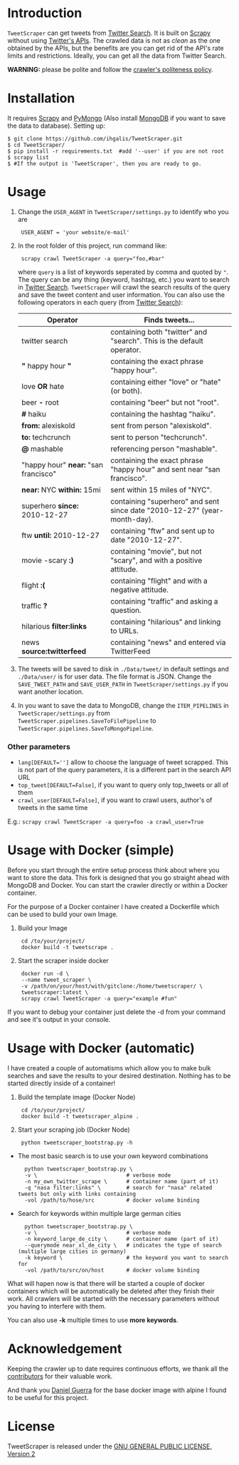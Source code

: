 # Introduction #
`TweetScraper` can get tweets from [Twitter Search](https://twitter.com/search-home). 
It is built on [Scrapy](http://scrapy.org/) without using [Twitter's APIs](https://dev.twitter.com/rest/public).
The crawled data is not as *clean* as the one obtained by the APIs, but the benefits are you can get rid of the API's rate limits and restrictions. Ideally, you can get all the data from Twitter Search.

**WARNING:** please be polite and follow the [crawler's politeness policy](https://en.wikipedia.org/wiki/Web_crawler#Politeness_policy).
 

# Installation #
It requires [Scrapy](http://scrapy.org/) and [PyMongo](https://api.mongodb.org/python/current/) (Also install [MongoDB](https://www.mongodb.org/) if you want to save the data to database). Setting up:

    $ git clone https://github.com/ihgalis/TweetScraper.git
    $ cd TweetScraper/
    $ pip install -r requirements.txt  #add '--user' if you are not root
	$ scrapy list
	$ #If the output is 'TweetScraper', then you are ready to go.

# Usage #

1. Change the `USER_AGENT` in `TweetScraper/settings.py` to identify who you are
	
		USER_AGENT = 'your website/e-mail'
		
2. In the root folder of this project, run command like: 

		scrapy crawl TweetScraper -a query="foo,#bar"

	where `query` is a list of keywords seperated by comma and quoted by `"`. The query can be any thing (keyword, hashtag, etc.) you want to search in [Twitter Search](https://twitter.com/search-home). `TweetScraper` will crawl the search results of the query and save the tweet content and user information. You can also use the following operators in each query (from [Twitter Search](https://twitter.com/search-home)):
	
	| Operator | Finds tweets... |
	| --- | --- |
	| twitter search | containing both "twitter" and "search". This is the default operator. |
	| **"** happy hour **"** | containing the exact phrase "happy hour". |
	| love **OR** hate | containing either "love" or "hate" (or both). |
	| beer **-** root | containing "beer" but not "root". |
	| **#** haiku | containing the hashtag "haiku". |
	| **from:** alexiskold | sent from person "alexiskold". |
	| **to:** techcrunch | sent to person "techcrunch". |
	| **@** mashable | referencing person "mashable". |
	| "happy hour" **near:** "san francisco" | containing the exact phrase "happy hour" and sent near "san francisco". |
	| **near:** NYC **within:** 15mi | sent within 15 miles of "NYC". |
	| superhero **since:** 2010-12-27 | containing "superhero" and sent since date "2010-12-27" (year-month-day). |
	| ftw **until:** 2010-12-27 | containing "ftw" and sent up to date "2010-12-27". |
	| movie -scary **:)** | containing "movie", but not "scary", and with a positive attitude. |
	| flight **:(** | containing "flight" and with a negative attitude. |
	| traffic **?** | containing "traffic" and asking a question. |
	| hilarious **filter:links** | containing "hilarious" and linking to URLs. |
	| news **source:twitterfeed** | containing "news" and entered via TwitterFeed |

3. The tweets will be saved to disk in `./Data/tweet/` in default settings and `./Data/user/` is for user data. The file format is JSON. Change the `SAVE_TWEET_PATH` and `SAVE_USER_PATH` in `TweetScraper/settings.py` if you want another location.

4.  In you want to save the data to MongoDB, change the `ITEM_PIPELINES` in `TweetScraper/settings.py` from `TweetScraper.pipelines.SaveToFilePipeline` to `TweetScraper.pipelines.SaveToMongoPipeline`.

### Other parameters
* `lang[DEFAULT='']` allow to choose the language of tweet scrapped. This is not part of the query parameters, it is a different part in the search API URL
* `top_tweet[DEFAULT=False]`, if you want to query only top_tweets or all of them
* `crawl_user[DEFAULT=False]`, if you want to crawl users, author's of tweets in the same time

E.g.: `scrapy crawl TweetScraper -a query=foo -a crawl_user=True`

# Usage with Docker (simple) #
Before you start through the entire setup process think about where you want to store the data. This fork is designed that you go straight ahead with MongoDB and Docker. You can start the crawler directly or within a Docker container.

For the purpose of a Docker container I have created a Dockerfile which can be used to build your own Image.

1. Build your Image

        cd /to/your/project/
        docker build -t tweetscrape .
        
2. Start the scraper inside docker

        docker run -d \
        --name tweet_scraper \
        -v /path/on/your/host/with/gitclone:/home/tweetscraper/ \
        tweetscraper:latest \
        scrapy crawl TweetScraper -a query="example #fun"
        
If you want to debug your container just delete the -d from your command and see it's output in your console.

# Usage with Docker (automatic) #
I have created a couple of automatisms which allow you to make bulk searches and save the results to your
desired destination. Nothing has to be started directly inside of a container!

1. Build the template image (Docker Node)

        cd /to/your/project/
        docker build -t tweetscraper_alpine .
        
2. Start your scraping job (Docker Node)

        python tweetscraper_bootstrap.py -h
* The most basic search is to use your own keyword combinations

        python tweetscraper_bootstrap.py \
        -v \                            # verbose mode
        -n my_own_twitter_scrape \      # container name (part of it)
        -q "nasa filter:links" \        # search for "nasa" related tweets but only with links containing
        -vol /path/to/hose/src          # docker volume binding
        
* Search for keywords within multiple large german cities

        python tweetscraper_bootstrap.py \
        -v \                            # verbose mode
        -n keyword_large_de_city \      # container name (part of it)
        --querymode near_xl_de_city \   # indicates the type of search (multiple large cities in germany)
        -k keyword \                    # the keyword you want to search for
        -vol /path/to/src/on/host       # docker volume binding

What will hapen now is that there will be started a couple of docker containers which will be automatically be deleted after they finish their work. All crawlers will be started with the necessary parameters without you having to interfere with them.

You can also use **-k** multiple times to use **more keywords**. 
       
# Acknowledgement #
Keeping the crawler up to date requires continuous efforts, we thank all the [contributors](https://github.com/jonbakerfish/TweetScraper/graphs/contributors) for their valuable work.

And thank you [Daniel Guerra](https://hub.docker.com/r/danielguerra/alpine-scrapy/) for the base docker image with alpine I found to be useful for this project.

# License #
TweetScraper is released under the [GNU GENERAL PUBLIC LICENSE, Version 2](https://github.com/jonbakerfish/TweetScraper/blob/master/LICENSE)
